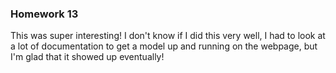 ### Homework 13

This was super interesting! I don't know if I did this very well, I had to look at a lot of documentation to get a model up and running on the webpage, but I'm glad that it showed up eventually!
